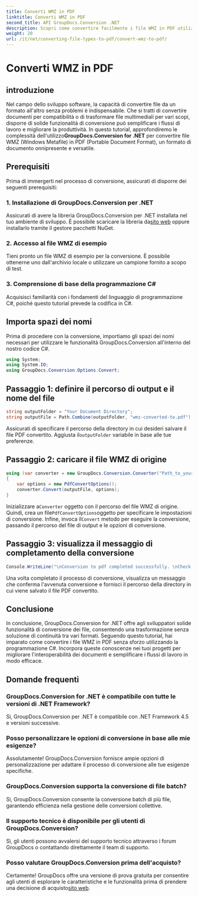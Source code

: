 ```yaml
---
title: Converti WMZ in PDF
linktitle: Converti WMZ in PDF
second_title: API GroupDocs.Conversion .NET
description: Scopri come convertire facilmente i file WMZ in PDF utilizzando GroupDocs.Conversion per .NET. Migliora l'interoperabilità dei tuoi documenti.
weight: 20
url: /it/net/converting-file-types-to-pdf/convert-wmz-to-pdf/
---
```


# Converti WMZ in PDF

## introduzione
 Nel campo dello sviluppo software, la capacità di convertire file da un formato all'altro senza problemi è indispensabile. Che si tratti di convertire documenti per compatibilità o di trasformare file multimediali per vari scopi, disporre di solide funzionalità di conversione può semplificare i flussi di lavoro e migliorare la produttività. In questo tutorial, approfondiremo le complessità dell'utilizzo**GroupDocs.Conversion for .NET** per convertire file WMZ (Windows Metafile) in PDF (Portable Document Format), un formato di documento onnipresente e versatile.
## Prerequisiti
Prima di immergerti nel processo di conversione, assicurati di disporre dei seguenti prerequisiti:
### 1. Installazione di GroupDocs.Conversion per .NET
 Assicurati di avere la libreria GroupDocs.Conversion per .NET installata nel tuo ambiente di sviluppo. È possibile scaricare la libreria da[sito web](https://releases.groupdocs.com/conversion/net/) oppure installarlo tramite il gestore pacchetti NuGet.
### 2. Accesso al file WMZ di esempio
Tieni pronto un file WMZ di esempio per la conversione. È possibile ottenerne uno dall'archivio locale o utilizzare un campione fornito a scopo di test.
### 3. Comprensione di base della programmazione C#
Acquisisci familiarità con i fondamenti del linguaggio di programmazione C#, poiché questo tutorial prevede la codifica in C#.

## Importa spazi dei nomi
Prima di procedere con la conversione, importiamo gli spazi dei nomi necessari per utilizzare le funzionalità GroupDocs.Conversion all'interno del nostro codice C#.

```csharp
using System;
using System.IO;
using GroupDocs.Conversion.Options.Convert;
```

## Passaggio 1: definire il percorso di output e il nome del file
```csharp
string outputFolder = "Your Document Directory";
string outputFile = Path.Combine(outputFolder, "wmz-converted-to.pdf");
```
 Assicurati di specificare il percorso della directory in cui desideri salvare il file PDF convertito. Aggiusta il`outputFolder` variabile in base alle tue preferenze.
## Passaggio 2: caricare il file WMZ di origine
```csharp
using (var converter = new GroupDocs.Conversion.Converter("Path_to_your_WMZ_file"))
{
    var options = new PdfConvertOptions();
    converter.Convert(outputFile, options);
}
```
 Inizializzare a`Converter` oggetto con il percorso del file WMZ di origine. Quindi, crea un file`PdfConvertOptions`oggetto per specificare le impostazioni di conversione. Infine, invoca il`Convert` metodo per eseguire la conversione, passando il percorso del file di output e le opzioni di conversione.
## Passaggio 3: visualizza il messaggio di completamento della conversione
```csharp
Console.WriteLine("\nConversion to pdf completed successfully. \nCheck output in {0}", outputFolder);
```
Una volta completato il processo di conversione, visualizza un messaggio che conferma l'avvenuta conversione e fornisci il percorso della directory in cui viene salvato il file PDF convertito.

## Conclusione
In conclusione, GroupDocs.Conversion for .NET offre agli sviluppatori solide funzionalità di conversione dei file, consentendo una trasformazione senza soluzione di continuità tra vari formati. Seguendo questo tutorial, hai imparato come convertire i file WMZ in PDF senza sforzo utilizzando la programmazione C#. Incorpora queste conoscenze nei tuoi progetti per migliorare l'interoperabilità dei documenti e semplificare i flussi di lavoro in modo efficace.
## Domande frequenti
### GroupDocs.Conversion for .NET è compatibile con tutte le versioni di .NET Framework?
Sì, GroupDocs.Conversion per .NET è compatibile con .NET Framework 4.5 e versioni successive.
### Posso personalizzare le opzioni di conversione in base alle mie esigenze?
Assolutamente! GroupDocs.Conversion fornisce ampie opzioni di personalizzazione per adattare il processo di conversione alle tue esigenze specifiche.
### GroupDocs.Conversion supporta la conversione di file batch?
Sì, GroupDocs.Conversion consente la conversione batch di più file, garantendo efficienza nella gestione delle conversioni collettive.
### Il supporto tecnico è disponibile per gli utenti di GroupDocs.Conversion?
Sì, gli utenti possono avvalersi del supporto tecnico attraverso i forum GroupDocs o contattando direttamente il team di supporto.
### Posso valutare GroupDocs.Conversion prima dell'acquisto?
 Certamente! GroupDocs offre una versione di prova gratuita per consentire agli utenti di esplorare le caratteristiche e le funzionalità prima di prendere una decisione di acquisto[sito web](https://releases.groupdocs.com/conversion/net/).